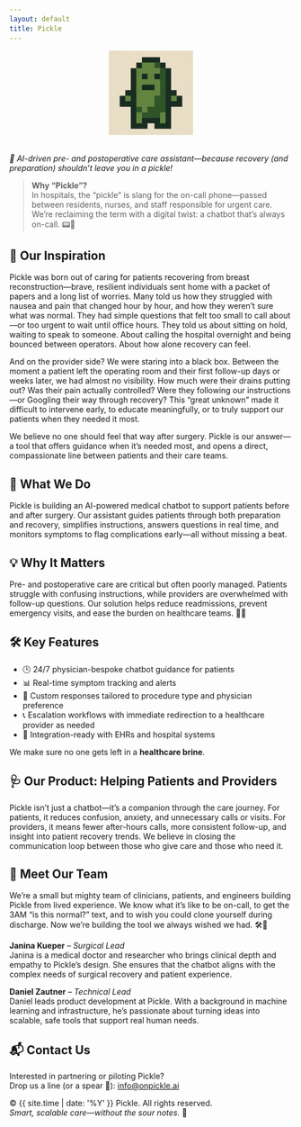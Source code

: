 ```yaml
---
layout: default
title: Pickle
---
```


<div style="text-align: center;">
  <img src="/pickle%20logo%20small.png" alt="Pickle logo" style="max-width: 150px; margin-bottom: 1rem;" />
</div>

*🥒 AI-driven pre- and postoperative care assistant—because recovery (and preparation) shouldn’t leave you in a pickle!*

> **Why “Pickle”?**  
> In hospitals, the “pickle” is slang for the on-call phone—passed between residents, nurses, and staff responsible for urgent care. We’re reclaiming the term with a digital twist: a chatbot that’s always on-call. 📟🥒

## 💖 Our Inspiration

Pickle was born out of caring for patients recovering from breast reconstruction—brave, resilient individuals sent home with a packet of papers and a long list of worries. Many told us how they struggled with nausea and pain that changed hour by hour, and how they weren’t sure what was normal. They had simple questions that felt too small to call about—or too urgent to wait until office hours. They told us about sitting on hold, waiting to speak to someone. About calling the hospital overnight and being bounced between operators. About how alone recovery can feel.

And on the provider side? We were staring into a black box. Between the moment a patient left the operating room and their first follow-up days or weeks later, we had almost no visibility. How much were their drains putting out? Was their pain actually controlled? Were they following our instructions—or Googling their way through recovery? This “great unknown” made it difficult to intervene early, to educate meaningfully, or to truly support our patients when they needed it most.

We believe no one should feel that way after surgery. Pickle is our answer—a tool that offers guidance when it’s needed most, and opens a direct, compassionate line between patients and their care teams.

## 🧠 What We Do

Pickle is building an AI-powered medical chatbot to support patients before and after surgery. Our assistant guides patients through both preparation and recovery, simplifies instructions, answers questions in real time, and monitors symptoms to flag complications early—all without missing a beat.

## 💡 Why It Matters

Pre- and postoperative care are critical but often poorly managed. Patients struggle with confusing instructions, while providers are overwhelmed with follow-up questions. Our solution helps reduce readmissions, prevent emergency visits, and ease the burden on healthcare teams. 🏥✨

## 🛠️ Key Features

- 🕒 24/7 physician-bespoke chatbot guidance for patients  
- 📊 Real-time symptom tracking and alerts  
- 🧵 Custom responses tailored to procedure type and physician preference 
- 📞 Escalation workflows with immediate redirection to a healthcare provider as needed  
- 🔌 Integration-ready with EHRs and hospital systems  

We make sure no one gets left in a **healthcare brine**.

## 🩺 Our Product: Helping Patients and Providers

Pickle isn’t just a chatbot—it’s a companion through the care journey. For patients, it reduces confusion, anxiety, and unnecessary calls or visits. For providers, it means fewer after-hours calls, more consistent follow-up, and insight into patient recovery trends. We believe in closing the communication loop between those who give care and those who need it.

## 👥 Meet Our Team

We’re a small but mighty team of clinicians, patients, and engineers building Pickle from lived experience. We know what it’s like to be on-call, to get the 3AM “is this normal?” text, and to wish you could clone yourself during discharge. Now we’re building the tool we always wished we had. 🛠️💚

**Janina Kueper** – *Surgical Lead*  
Janina is a medical doctor and researcher who brings clinical depth and empathy to Pickle’s design. She ensures that the chatbot aligns with the complex needs of surgical recovery and patient experience.

**Daniel Zautner** – *Technical Lead*  
Daniel leads product development at Pickle. With a background in machine learning and infrastructure, he’s passionate about turning ideas into scalable, safe tools that support real human needs.

## 📬 Contact Us

Interested in partnering or piloting Pickle?  
Drop us a line (or a spear 🥒): [info@onpickle.ai](mailto:info@onpickle.ai)

© {{ site.time | date: '%Y' }} Pickle. All rights reserved.  
*Smart, scalable care—without the sour notes.* 🧃
